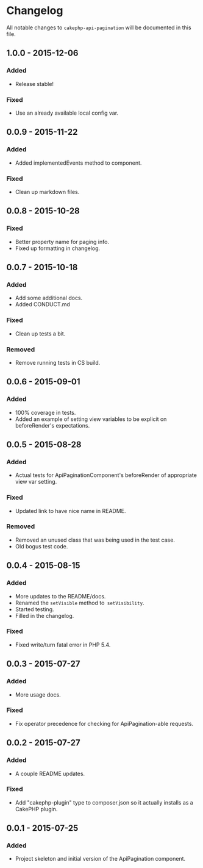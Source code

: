 # Changelog

All notable changes to `cakephp-api-pagination` will be documented in this file.

## 1.0.0 - 2015-12-06

### Added
- Release stable!

### Fixed
- Use an already available local config var.

## 0.0.9 - 2015-11-22

### Added
- Added implementedEvents method to component.

### Fixed
- Clean up markdown files.

## 0.0.8 - 2015-10-28

### Fixed
- Better property name for paging info.
- Fixed up formatting in changelog.

## 0.0.7 - 2015-10-18

### Added
- Add some additional docs.
- Added CONDUCT.md

### Fixed
- Clean up tests a bit.

### Removed
- Remove running tests in CS build.

## 0.0.6 - 2015-09-01

### Added
- 100% coverage in tests.
- Added an example of setting view variables to be explicit on beforeRender's
  expectations.

## 0.0.5 - 2015-08-28

### Added
- Actual tests for ApiPaginationComponent's beforeRender of appropriate
  view var setting.

### Fixed
- Updated link to have nice name in README.

### Removed
- Removed an unused class that was being used in the test case.
- Old bogus test code.

## 0.0.4 - 2015-08-15

### Added
- More updates to the README/docs.
- Renamed the `setVisible` method to` setVisibility`.
- Started testing.
- Filled in the changelog.

### Fixed
- Fixed write/turn fatal error in PHP 5.4.

## 0.0.3 - 2015-07-27

### Added
- More usage docs.

### Fixed
- Fix operator precedence for checking for ApiPagination-able requests.

## 0.0.2 - 2015-07-27

### Added
- A couple README updates.

### Fixed
- Add "cakephp-plugin" type to composer.json so it actually installs as a CakePHP plugin.

## 0.0.1 - 2015-07-25

### Added
- Project skeleton and initial version of the ApiPagination component.
